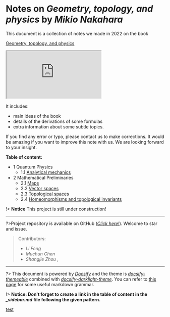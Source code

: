 # Notes on *Geometry, topology, and physics* by *Mikio Nakahara*

 

This document is a collection of notes we made in 2022 on the book 
<div id="main">

<a href="" id="link">Geometry, topology, and physics</a><br>

</div>

<div id="popup"><iframe id="popupiframe" src = "https://en.m.wikipedia.org/wiki/Soviet_Occupation_Day_(Georgia)"></iframe>

</div>

<div id="popupdarkbg">

</div>

It includes: 
 - main ideas of the book
 - details of the derivations of some formulas
 - extra information about some subtle topics.

If you find any error or typo, please contact us to make corrections. It would be amazing if you want to improve this note with us. We are looking forward to your insight.  

**Table of content:**
- 1 Quantum Physics
  - 1.1 [Analytical mechanics](/1/1.1.md) 
- 2 Mathematical Preliminaries
  - 2.1 [Maps](/2/2.1.md)
  - 2.2 [Vector spaces](/2/2.2.md)
  - 2.3 [Topological spaces](/2/2.3.md)
  - 2.4 [Homeomorphisms and topological invariants](/2/2.4.md)

!> **Notice** This project is still under construction!

---

?>Project repository is available on GitHub ([*Click here!*](https://github.com/physicsWHU/Nakahara-Notes)). Welcome to star and issue.


>Contributors:
>- *Li Feng* [<i class="fa fa-envelope" style="font-size:24px"></i> ](mailto:flphysics@whu.edu.cn)
>- *Muchun Chen* [<i class="fa fa-envelope" style="font-size:24px"></i>](mailto:2019302070055@whu.edu.cn)
>- *Shangjie Zhou* [<i class="fa fa-envelope" style="font-size:24px"></i>](mailto:sjzhou@whu.edu.cn), [<i class="fa fa-github" style="font-size:24px"></i>](https://github.com/spaceofzsj)

---

?> This document is powered by [*Docsify*](https://docsify.js.org/#/) and the theme is [*docsify-themeable*](https://jhildenbiddle.github.io/docsify-themeable/#/) combined with [*docsify-darklight-theme*](https://docsify-darklight-theme.boopathikumar.me/#/). You can refer to [this page](https://jhildenbiddle.github.io/docsify-themeable/#/markdown) for some useful markdown grammar.

!> **Notice: Don't forget to create a link in the table of content in the *_sidebar.md* file following the given pattern.**


<a href="test.html" onclick="owner.location = this.href;">test</a>

 <script src="popup.js"></script>
 <link rel="stylesheet" href="popup.css">